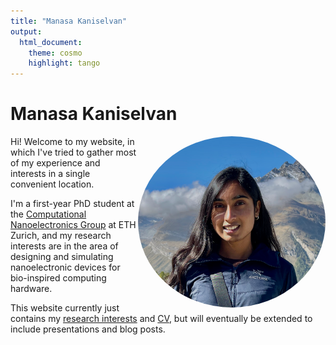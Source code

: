 ```yaml
---
title: "Manasa Kaniselvan"
output:
  html_document:
    theme: cosmo
    highlight: tango
---
```


# Manasa Kaniselvan
<img align="right" src="/media/me.png" height="auto" width="300" style="border-radius:50%">

Hi! Welcome to my website, in which I've tried to gather most of my experience and interests in a single convenient location.

I'm a first-year PhD student at the [Computational Nanoelectronics Group](https://nano-tcad.ee.ethz.ch) at ETH Zurich, and my research interests are in the area of designing and simulating nanoelectronic devices for bio-inspired computing hardware.

This website currently just contains my [research interests](/about) and [CV](/cv), but will eventually be extended to include presentations and blog posts.
